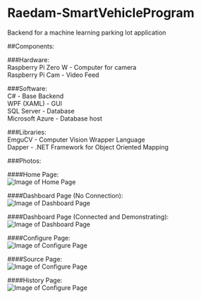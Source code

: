 # Raedam-SmartVehicleProgram
Backend for a machine learning parking lot application <br>

##Components: <br>

###Hardware:<br>
  Raspberry Pi Zero W - Computer for camera<br>
  Raspberry Pi Cam - Video Feed<br>

###Software:<br>
  C# - Base Backend <br>
  WPF (XAML) - GUI<br>
  SQL Server - Database<br>
  Microsoft Azure - Database host<br>
 
###Libraries:<br>
  EmguCV - Computer Vision Wrapper Language <br>
  Dapper - .NET Framework for Object Oriented Mapping<br>

###Photos: <br>

  ####Home Page: <br>
  ![Image of Home Page](https://i.gyazo.com/b75afdb09c88556c9b72ab6eb3e3c0c5.png) <br>
  
  ####Dashboard Page (No Connection): <br>
  ![Image of Dashboard Page](https://i.gyazo.com/f7536e54dd6b5711fc6d0ca5c3bf9c3c.png) <br>
  
  ####Dashboard Page (Connected and Demonstrating): <br>
  ![Image of Dashboard Page](https://i.gyazo.com/8b049663bf8beaf5c70738c3ee61a025.png) <br>
  
  ####Configure Page: <br>
  ![Image of Configure Page](https://i.gyazo.com/5ae499bc13dff0cb621a7c469faec86a.png) <br>
  
  ####Source Page: <br>
  ![Image of Configure Page](https://i.gyazo.com/114a70a9d8a75a10e3c1c034656a3cbf.png) <br>
    
  ####History Page: <br>
  ![Image of Configure Page](https://i.gyazo.com/143aee0f24120c6fc62be6c1e646ef9e.png) <br>
